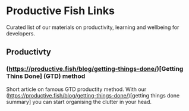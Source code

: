 # Productive Fish Links
Curated list of our materials on productivity, learning and wellbeing for developers.

## Productivty
### (https://productive.fish/blog/getting-things-done/)[Getting Thins Done] (GTD) method
Short article on famous GTD productity method. With our (https://productive.fish/blog/getting-things-done/)[getting things done summary] you can start organising the clutter in your head.